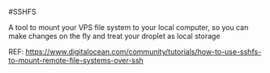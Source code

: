 #SSHFS


A tool to mount your VPS file system to your local computer,
so you can make changes on the fly and treat your droplet as local storage

REF: https://www.digitalocean.com/community/tutorials/how-to-use-sshfs-to-mount-remote-file-systems-over-ssh

